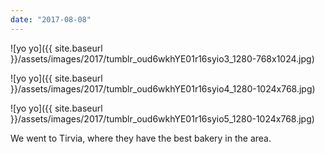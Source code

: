 ```yaml
---
date: "2017-08-08"
---
```


![yo yo]({{ site.baseurl }}/assets/images/2017/tumblr_oud6wkhYE01r16syio3_1280-768x1024.jpg)

![yo yo]({{ site.baseurl }}/assets/images/2017/tumblr_oud6wkhYE01r16syio4_1280-1024x768.jpg)

![yo yo]({{ site.baseurl }}/assets/images/2017/tumblr_oud6wkhYE01r16syio5_1280-1024x768.jpg)

We went to Tirvia, where they have the best bakery in the area.
